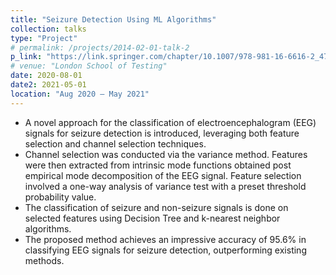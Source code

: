 ```yaml
---
title: "Seizure Detection Using ML Algorithms"
collection: talks
type: "Project"
# permalink: /projects/2014-02-01-talk-2
p_link: "https://link.springer.com/chapter/10.1007/978-981-16-6616-2_47"
# venue: "London School of Testing"
date: 2020-08-01
date2: 2021-05-01
location: "Aug 2020 – May 2021"
---
```

* A novel approach for the classification of electroencephalogram (EEG) signals for seizure detection is introduced, leveraging both feature selection and channel selection techniques. 
* Channel selection was conducted via the variance method. Features were then extracted from intrinsic mode functions obtained post empirical mode decomposition of the EEG signal. Feature selection involved a one-way analysis of variance test with a preset threshold probability value.
* The classification of seizure and non-seizure signals is done on selected features using Decision Tree and k-nearest neighbor algorithms.
* The proposed method achieves an impressive accuracy of 95.6\% in classifying EEG signals for seizure detection, outperforming existing methods.
